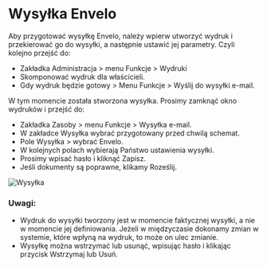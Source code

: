 # Wysyłka Envelo

Aby przygotować wysyłkę Envelo, należy wpierw utworzyć wydruk i przekierować go do wysyłki, a następnie ustawić jej parametry. Czyli kolejno przejść do:

- Zakładka Administracja > menu Funkcje > Wydruki
- Skomponować wydruk dla właścicieli.
- Gdy wydruk będzie gotowy > Menu Funkcje > Wyślij do wysyłki e-mail.

W tym momencie została stworzona wysyłka. Prosimy zamknąć okno wydruków i przejść do:

- Zakładka Zasoby > menu Funkcje > Wysyłka e-mail.
- W zakładce Wysyłka wybrać przygotowany przed chwilą schemat.
- Pole Wysyłka > wybrać Envelo.
- W kolejnych polach wybierają Państwo ustawienia wysyłki.
- Prosimy wpisać hasło i kliknąć Zapisz.
- Jeśli dokumenty są poprawne, klikamy Roześlij.

![Wysyłka](wysylkaenvelo.gif)

### Uwagi:

- Wydruk do wysyłki tworzony jest w momencie faktycznej wysyłki, a nie w momencie jej definiowania. Jeżeli w międzyczasie dokonamy zmian w systemie, które wpłyną na wydruk, to może on ulec zmianie.
- Wysyłkę można wstrzymać lub usunąć, wpisując hasło i klikając przycisk Wstrzymaj lub Usuń.